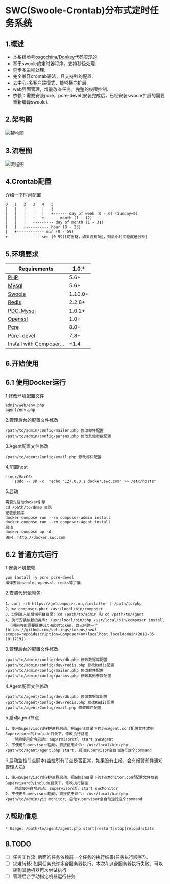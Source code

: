 SWC(Swoole-Crontab)分布式定时任务系统
==============
1.概述
--------------
+ 本系统参考[osgochina/Donkey](https://github.com/osgochina/Donkey)代码实现的.
+ 基于swoole的定时器程序，支持秒级处理.
+ 异步多进程处理.
+ 完全兼容crontab语法，且支持秒的配置.
+ 去中心-多客户端模式，能够横向扩展.
+ web界面管理，增删改查任务，完整的权限控制.
+ 依赖：需要安装pcre，pcre-devel(安装完成后，已经安装swoole扩展的需要重新编译swoole).

2.架构图
--------------
![架构图](https://raw.github.com/ppanphper/sw_crontab/master/%E6%9E%B6%E6%9E%84%E5%9B%BE.png)

3.流程图
--------------
![流程图](https://raw.github.com/ppanphper/sw_crontab/master/%E6%B5%81%E7%A8%8B%E5%9B%BE.png)

4.Crontab配置
--------------
介绍一下时间配置

    0   1   2   3   4   5
    |   |   |   |   |   |
    |   |   |   |   |   +------ day of week (0 - 6) (Sunday=0)
    |   |   |   |   +------ month (1 - 12)
    |   |   |   +-------- day of month (1 - 31)
    |   |   +---------- hour (0 - 23)
    |   +------------ min (0 - 59)
    +-------------- sec (0-59)[可省略，如果没有0位，则最小时间粒度是分钟]
    
5.环境要求
--------------
| Requirements                  | 1.0.*                         |
|-------------------------------|-------------------------------|
| [PHP](https://php.net)        | 5.6+                          |
| [Mysql](https://dev.mysql.com/downloads/)| 5.6+               |
| [Swoole](http://pecl.php.net/package/swoole)| 1.10.0+         |
| [Redis](http://pecl.php.net/package/redis)| 2.2.8+            |
| [PDO_Mysql](http://pecl.php.net/package/pdo_mysql)| 1.0.2+    |
| [Openssl](https://www.openssl.org/)| 1.0+                     |
| [Pcre](http://www.pcre.org/)| 8.0+                            |
| [Pcre-devel](https://pkgs.org/download/pcre-devel)| 7.8+      |
| Install with Composer...      | ~1.4                          |

6.开始使用
--------------
6.1 使用Docker运行
--------------
1.修改环境配置文件

    admin/web/env.php
    agent/env.php

2.管理后台的配置文件修改

    /path/to/admin/config/mailer.php 修改邮件配置
    /path/to/admin/config/params.php 修改其他参数配置
    
3.Agent配置文件修改

    /path/to/agent/Config/email.php 修改邮件配置

4.配置host
    
    Linux/MacOS:
        sudo -- sh -c  "echo '127.0.0.1 docker.swc.com' >> /etc/hosts"

5.启动

    需要先启动docker引擎
    cd /path/to/dnmp 目录
    安装依赖库
    docker-compose run --rm composer-admin install
    docker-compose run --rm composer-agent install
    启动
    docker-compose up -d
    访问: http://docker.swc.com
    
6.2 普通方式运行
--------------
1.安装环境依赖

    yum install -y pcre pcre-devel
    编译安装swoole、openssl、redis等扩展

2.安装代码依赖包:

    1、curl -sS https://getcomposer.org/installer | /path/to/php
    2、mv composer.phar /usr/local/bin/composer
    3、分别进入前后端项目目录: cd /path/to/admin 和 cd /path/to/agent
    4、执行安装依赖的类库: /usr/local/bin/php /usr/local/bin/composer install
      (期间可能需要提供GitHub的token，自己创建一个[https://github.com/settings/tokens/new?scopes=repo&description=Composer+on+localhost.localdomain+2018-05-18+1719])
      
3.管理后台的配置文件修改

    /path/to/admin/config/dev/db.php 修改数据库配置
    /path/to/admin/config/dev/redis.php 修改Redis配置
    /path/to/admin/config/mailer.php 修改邮件配置
    /path/to/admin/config/params.php 修改其他参数配置
    
4.Agent配置文件修改

    /path/to/agent/Config/dev/db.php 修改数据库配置
    /path/to/agent/Config/dev/redis.php 修改Redis配置
    /path/to/agent/Config/email.php 修改邮件配置
    
5.启动agent节点

    1、使用Supervisord守护进程启动，把agent目录下的swcAgent.conf配置文件放到Supervisord的include目录下，修改执行路径
        然后使用命令启动: supervisorctl start swcAgent
    2、不使用Supervisord启动，直接使用命令: /usr/local/bin/php /path/to/agent/agent.php start; 启动supervisor会自动运行这个command
    
6.启动监控节点脚本(监控所有节点是否正常，如果没有上报，会有报警邮件通知管理人员)

    1、使用Supervisord守护进程启动，把admin目录下的swcMonitor.conf配置文件放到Supervisord的include目录下，修改执行路径
        然后使用命令启动: supervisorctl start swcMonitor
    2、不使用Supervisord启动，直接使用命令: /usr/local/bin/php /path/to/admin/yii monitor; 启动supervisor会自动运行这个command
    
7.帮助信息
--------------
```
* Usage: /path/to/agent/agent.php start|restart|stop|reload|stats
```

8.TODO
--------------
- [ ] 任务工作流: 后面的任务依赖前一个任务的执行结果(任务执行顺序?)。
- [ ] 灾难转移: 如果任务允许多台服务器执行，本次在这台服务器执行失败，可以转到其他机器再次尝试执行
- [ ] 管理后台手动指定机器运行任务
